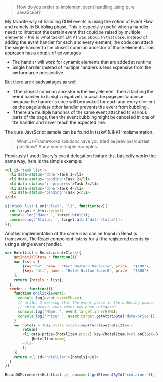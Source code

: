 >How do you prefer to implement event handling using pure JavaScript? 

My favorite way of handling DOM events is using the notion of Event Flow and namely its Bubbling phase. This is especially useful when a handler needs to intercept the certain event that could be raised by multiple elements - this is what task#1[LINK] was about. In that case, instead of adding the event handler for each and every element, the code can attach the single handler to the closest common ancestor of those elements. This approach has a couple of advantages:
* The handler will work for dynamic elements that are added at runtime
* Single handler instead of multiple handlers is less expensive from the performance perspective.

But there are disadvantages as well:
* If the closest common ancestor is the ```body``` element, then attaching the event handler to it might negatively impact the page performance because the handler's code will be invoked for each and every element on the page(unless other handler prevents the event from bubbling).
* If there are multiple handlers of the same event attached to various parts of the page, then the event bubbling might be cancelled in one of the handler and never reach the expected one.

The pure JavaScript sample can be found in task#1[LINK] implementation. 

> What Js-Frameworks solutions have you tried on previous/current positions? Show some simple examples.

Previously I used jQuery's event delegation feature that basically works the same way, here is the simple example:
```html
<ul id='task_list'>
  <li data-status='done'>Task 1</li>
  <li data-status='pending'>Task 2</li>
  <li data-status='in progress'>Task 3</li>
  <li data-status='done'>Task 4</li>
  <li data-status='pending'>Task 5</li>
</ul>
```
```javascript
$('#task_list').on('click', 'li', function(ev){
  var target = $(ev.target);
  console.log('Name: ', target.html());
  console.log('Status: ', target.attr('data-status'));
});
```
Another implementation of the same idea can be found in React.js framework. The React component listens for all the registered events by using a single event handler.
```javascript
var HotelList = React.createClass({
	getInitialState : function(){
  	var list = [
    	{key:"bw", name : "Best Western Mediocre", price : "$100"},
    	{key: "hlt", name : "Hotel Hilton SuperB", price : "$500"}
    ];
    return {hotels : list};
  },
  render : function(){
  	function onClick(event){
      console.log(event.eventPhase); 
      // writes 3 meaning that the event phase is the bubbling phase, 
      // which proves that event has been delegated
      console.log('Name: ', event.target.innerHTML);
      console.log('Price: ', event.target.getAttribute('data-price'));
    }
  	var hotels = this.state.hotels.map(function(hotelItem){
    	return(
		<li data-price={hotelItem.price} key={hotelItem.key} onClick={onClick}
			{hotelItem.name}
		</li>
		);
    })
    return <ul id='hotelList'>{hotels}</ul>
  }
})

ReactDOM.render(<HotelList />, document.getElementById("container"));
```
